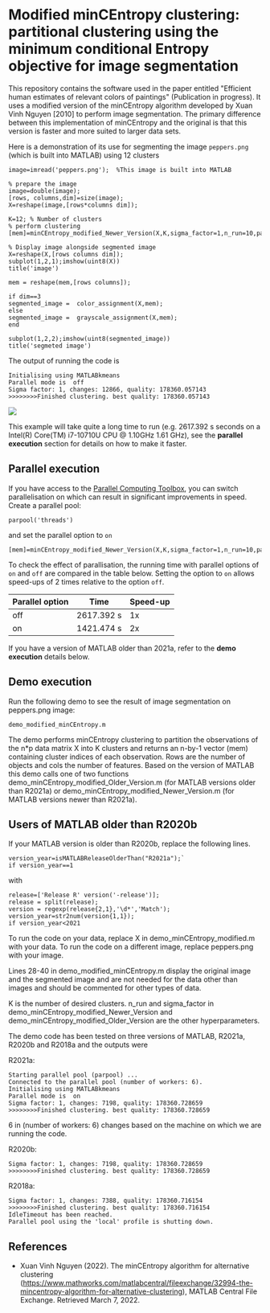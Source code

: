 # Modified minCEntropy clustering: partitional clustering using the minimum conditional Entropy objective for image segmentation

This repository contains the software used in the paper entitled "Efficient human estimates of relevant colors of paintings" (Publication in progress).  It uses a modified version of the minCEntropy algorithm developed by Xuan Vinh Nguyen [2010] to perform image segmentation.  The primary difference between this implementation of minCEntropy and the original is that this version is faster and more suited to larger data sets. 

Here is a demonstration of its use for segmenting the image `peppers.png` (which is built into MATLAB) using 12 clusters

```
image=imread('peppers.png');  %This image is built into MATLAB

% prepare the image
image=double(image);
[rows, columns,dim]=size(image);
X=reshape(image,[rows*columns dim]);

K=12; % Number of clusters
% perform clustering
[mem]=minCEntropy_modified_Newer_Version(X,K,sigma_factor=1,n_run=10,parallel="off",verbose=true);

% Display image alongside segmented image
X=reshape(X,[rows columns dim]);
subplot(1,2,1);imshow(uint8(X))
title('image')

mem = reshape(mem,[rows columns]);

if dim==3
segmented_image =  color_assignment(X,mem);
else
segmented_image =  grayscale_assignment(X,mem);
end

subplot(1,2,2);imshow(uint8(segmented_image))
title('segmeted image')
```

The output of running the code is 

```
Initialising using MATLABkmeans
Parallel mode is  off
Sigma factor: 1, changes: 12866, quality: 178360.057143
>>>>>>>>Finished clustering. best quality: 178360.057143

```

![](https://github.com/ZT-HT/minCEntropy_clustering/blob/main/segmented.bmp)



This example will take quite a long time to run (e.g. 2617.392 s seconds on a Intel(R) Core(TM) i7-10710U CPU @ 1.10GHz 1.61 GHz), see the **parallel execution** section for details on how to make it faster.

## Parallel execution 

If you have access to the [Parallel Computing Toolbox](https://www.mathworks.com/products/parallel-computing.html), you can switch parallelisation on which can result in significant improvements in speed.  Create a parallel pool:

```
parpool('threads')
```

and set the parallel option to `on`

```
[mem]=minCEntropy_modified_Newer_Version(X,K,sigma_factor=1,n_run=10,parallel="on",verbose=true);
```


To check the effect of parallisation, the running time with parallel options of `on` and `off` are compared in the table below. Setting the option to `on` allows speed-ups of 2 times relative to the option `off`. 


 |  Parallel option     | Time   | Speed-up | 
 | ------------------   | ----   | -------- | 
 |       off                  | 2617.392 s       | 1x |
 |       on                   | 1421.474 s       |  2x  |
  


If you have a version of MATLAB older than 2021a, refer to the **demo execution** details below.


## Demo execution

Run the following demo to see the result of image segmentation on peppers.png image:

```
demo_modified_minCEntropy.m
```

The demo performs minCEntropy clustering to partition the observations of the n*p data matrix X into K clusters and returns an n-by-1 vector (mem) containing cluster indices of each observation. Rows are the number of objects and cols the number of features.
Based on the version of MATLAB this demo calls one of two functions demo_minCEntropy_modified_Older_Version.m (for MATLAB versions older than R2021a) or demo_minCEntropy_modified_Newer_Version.m (for MATLAB versions newer than R2021a).

## Users of MATLAB older than R2020b

If your MATLAB version is older than R2020b, replace the following lines. 

```
version_year=isMATLABReleaseOlderThan("R2021a");`
if version_year==1
```

with

```
release=['Release R' version('-release')];
release = split(release);
version = regexp(release{2,1},'\d*','Match');
version_year=str2num(version{1,1});
if version_year<2021
```

To run the code on your data, replace X in demo_minCEntropy_modified.m with your data. To run the code on a different image, replace peppers.png with your image.

Lines 28-40 in demo_modified_minCEntropy.m display the original image and the segmented image and are not needed for the data other than images and should be commented for other types of data. 

K is the number of desired clusters. n_run and sigma_factor in demo_minCEntropy_modified_Newer_Version and demo_minCEntropy_modified_Older_Version are the other hyperparameters. 

The demo code has been tested on three versions of MATLAB, R2021a, R2020b and R2018a and the outputs were

R2021a:

```
Starting parallel pool (parpool) ...
Connected to the parallel pool (number of workers: 6).
Initialising using MATLABkmeans
Parallel mode is  on
Sigma factor: 1, changes: 7198, quality: 178360.728659
>>>>>>>>Finished clustering. best quality: 178360.728659
```

6 in (number of workers: 6) changes based on the machine on which we are running the code.


R2020b:

```
Sigma factor: 1, changes: 7198, quality: 178360.728659
>>>>>>>>Finished clustering. best quality: 178360.728659
```

R2018a:
```
Sigma factor: 1, changes: 7388, quality: 178360.716154
>>>>>>>>Finished clustering. best quality: 178360.716154
IdleTimeout has been reached.
Parallel pool using the 'local' profile is shutting down.
```

## References

* Xuan Vinh Nguyen (2022). The minCEntropy algorithm for alternative clustering (https://www.mathworks.com/matlabcentral/fileexchange/32994-the-mincentropy-algorithm-for-alternative-clustering), MATLAB Central File Exchange. Retrieved March 7, 2022.



